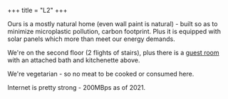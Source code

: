 +++
title = "L2"
+++

Ours is a mostly natural home (even wall paint is natural) - built so as to minimize microplastic pollution, carbon footprint. Plus it is equipped with solar panels which more than meet our energy demands.

We're on the second floor (2 flights of stairs), plus there is a [guest room](../l3/) with an attached bath and kitchenette above.

We're vegetarian - so no meat to be cooked or consumed here.

Internet is pretty strong - 200MBps as of 2021.

 